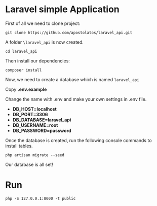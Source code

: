 ﻿# Laravel simple Application

First of all we need to clone project:

`git clone https://github.com/apostolatos/laravel_api.git`

A folder `\laravel_api` is now created.

`cd laravel_api`

Then install our dependencies:

`composer install`

Now, we need to create a database which is named `laravel_api`

Copy **.env.example**

Change the name with .env and make your own settings in .env file.

* **DB_HOST=localhost**
* **DB_PORT=3306**
* **DB_DATABASE=laravel_api**
* **DB_USERNAME=root**
* **DB_PASSWORD=password**

Once the database is created, run the following console commands to install tables.

`php artisan migrate --seed`

Our database is all set!

# Run

`php -S 127.0.0.1:8000 -t public`
